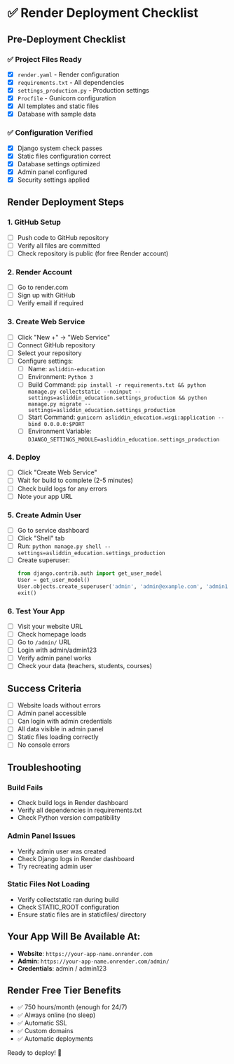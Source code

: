 # ✅ Render Deployment Checklist

## Pre-Deployment Checklist

### ✅ Project Files Ready
- [x] `render.yaml` - Render configuration
- [x] `requirements.txt` - All dependencies
- [x] `settings_production.py` - Production settings
- [x] `Procfile` - Gunicorn configuration
- [x] All templates and static files
- [x] Database with sample data

### ✅ Configuration Verified
- [x] Django system check passes
- [x] Static files configuration correct
- [x] Database settings optimized
- [x] Admin panel configured
- [x] Security settings applied

## Render Deployment Steps

### 1. GitHub Setup
- [ ] Push code to GitHub repository
- [ ] Verify all files are committed
- [ ] Check repository is public (for free Render account)

### 2. Render Account
- [ ] Go to render.com
- [ ] Sign up with GitHub
- [ ] Verify email if required

### 3. Create Web Service
- [ ] Click "New +" → "Web Service"
- [ ] Connect GitHub repository
- [ ] Select your repository
- [ ] Configure settings:
  - [ ] Name: `asliddin-education`
  - [ ] Environment: `Python 3`
  - [ ] Build Command: `pip install -r requirements.txt && python manage.py collectstatic --noinput --settings=asliddin_education.settings_production && python manage.py migrate --settings=asliddin_education.settings_production`
  - [ ] Start Command: `gunicorn asliddin_education.wsgi:application --bind 0.0.0.0:$PORT`
  - [ ] Environment Variable: `DJANGO_SETTINGS_MODULE=asliddin_education.settings_production`

### 4. Deploy
- [ ] Click "Create Web Service"
- [ ] Wait for build to complete (2-5 minutes)
- [ ] Check build logs for any errors
- [ ] Note your app URL

### 5. Create Admin User
- [ ] Go to service dashboard
- [ ] Click "Shell" tab
- [ ] Run: `python manage.py shell --settings=asliddin_education.settings_production`
- [ ] Create superuser:
  ```python
  from django.contrib.auth import get_user_model
  User = get_user_model()
  User.objects.create_superuser('admin', 'admin@example.com', 'admin123')
  exit()
  ```

### 6. Test Your App
- [ ] Visit your website URL
- [ ] Check homepage loads
- [ ] Go to `/admin/` URL
- [ ] Login with admin/admin123
- [ ] Verify admin panel works
- [ ] Check your data (teachers, students, courses)

## Success Criteria

- [ ] Website loads without errors
- [ ] Admin panel accessible
- [ ] Can login with admin credentials
- [ ] All data visible in admin panel
- [ ] Static files loading correctly
- [ ] No console errors

## Troubleshooting

### Build Fails
- Check build logs in Render dashboard
- Verify all dependencies in requirements.txt
- Check Python version compatibility

### Admin Panel Issues
- Verify admin user was created
- Check Django logs in Render dashboard
- Try recreating admin user

### Static Files Not Loading
- Verify collectstatic ran during build
- Check STATIC_ROOT configuration
- Ensure static files are in staticfiles/ directory

## Your App Will Be Available At:
- **Website**: `https://your-app-name.onrender.com`
- **Admin**: `https://your-app-name.onrender.com/admin/`
- **Credentials**: admin / admin123

## Render Free Tier Benefits
- ✅ 750 hours/month (enough for 24/7)
- ✅ Always online (no sleep)
- ✅ Automatic SSL
- ✅ Custom domains
- ✅ Automatic deployments

Ready to deploy! 🚀
